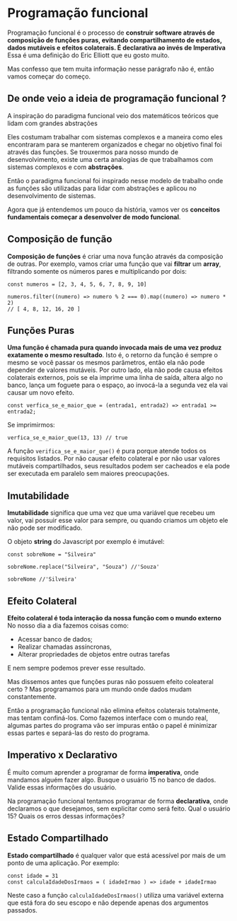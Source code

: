 # Programação funcional

Programação funcional é o processo de **construir software através de composição de funções puras, evitando compartilhamento de estados, dados mutáveis e efeitos colaterais. É declarativa ao invés de Imperativa** Essa é uma definição do Eric Elliott que eu gosto muito.

Mas confesso que tem muita informação nesse parágrafo não é, então vamos começar do começo.

## De onde veio a ideia de programação funcional ?

A inspiração do paradigma funcional veio dos matemáticos teóricos que lidam com grandes abstrações

Eles costumam trabalhar com sistemas complexos e a maneira como eles encontraram para se manterem organizados e chegar no objetivo final foi através das funções. Se trouxermos para nosso mundo de desenvolvimento, existe uma certa analogias de que trabalhamos com sistemas complexos e com **abstrações**.

Então o paradigma funcional foi inspirado nesse modelo de trabalho onde as funções são utilizadas para lidar com abstrações e aplicou no desenvolvimento de sistemas.

Agora que já entendemos um pouco da história, vamos ver os **conceitos fundamentais começar a desenvolver de modo funcional**.

## Composição de função


**Composição de funções** é criar uma nova função através da composição de outras. Por exemplo, vamos criar uma função que vai **filtrar** um **array**, filtrando somente os números pares e multiplicando por dois:

```
const numeros = [2, 3, 4, 5, 6, 7, 8, 9, 10]

numeros.filter((numero) => numero % 2 === 0).map((numero) => numero * 2) 
// [ 4, 8, 12, 16, 20 ]
```


## Funções Puras

**Uma função é chamada pura quando invocada mais de uma vez produz exatamente o mesmo resultado**. Isto é, o retorno da função é sempre o mesmo se você passar os mesmos parâmetros, então ela não pode depender de valores mutáveis. Por outro lado, ela não pode causa efeitos colaterais externos, pois se ela imprime uma linha de saída, altera algo no banco, lança um foguete para o espaço, ao invocá-la a segunda vez ela vai causar um novo efeito.

```
const verfica_se_e_maior_que = (entrada1, entrada2) => entrada1 >= entrada2;
```

Se imprimirmos:

```
verfica_se_e_maior_que(13, 13) // true
```

A função ```verifica_se_e_maior_que()``` é pura porque atende todos os requisitos listados. Por não causar efeito colateral e por não usar valores mutáveis compartilhados, seus resultados podem ser cacheados e ela pode ser executada em paralelo sem maiores preocupações.

## Imutabilidade

**Imutabilidade** significa que uma vez que uma variável que recebeu um valor, vai possuir esse valor para sempre, ou quando criamos um objeto ele não pode ser modificado.

O objeto **string** do Javascript por exemplo é imutável:

```
const sobreNome = "Silveira"

sobreNome.replace("Silveira", "Souza") //'Souza'

sobreNome //'Silveira'
```

## Efeito Colateral

**Efeito colateral é toda interação da nossa função com o mundo externo** No nosso dia a dia fazemos coisas como:

- Acessar banco de dados;
- Realizar chamadas assíncronas,
- Alterar propriedades de objetos entre outras tarefas

E nem sempre podemos prever esse resultado.

Mas dissemos antes que funções puras não possuem efeito coleateral certo ? Mas programamos para um mundo onde dados mudam constantemente.

Então a programação funcional não elimina efeitos colaterais totalmente, mas tentam confiná-los. Como fazemos interface com o mundo real, algumas partes do programa vão ser impuras então o papel é minimizar essas partes e separá-las do resto do programa.

## Imperativo x Declarativo

É muito comum aprender a programar de forma **imperativa**, onde mandamos alguém fazer algo. Busque o usuário 15 no banco de dados. Valide essas informações do usuário.

Na programação funcional tentamos programar de forma **declarativa**, onde declaramos o que desejamos, sem explicitar como será feito. Qual o usuário 15? Quais os erros dessas informações?

## Estado Compartilhado

**Estado compartilhado** é qualquer valor que está acessível por mais de um ponto de uma aplicação. Por exemplo:

```
const idade = 31
const calculaIdadeDosIrmaos = ( idadeIrmao ) => idade + idadeIrmao 
```

Neste caso a função ```calculaIdadeDosIrmaos()``` utiliza uma variável externa que está fora do seu escopo e não depende apenas dos argumentos passados.